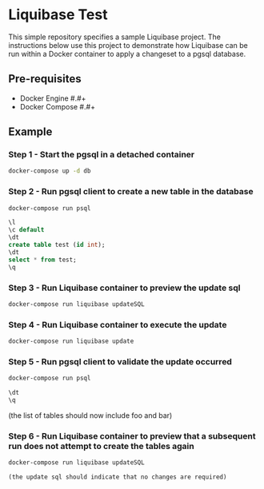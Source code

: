 # Liquibase Test

This simple repository specifies a sample Liquibase project. The instructions below
use this project to demonstrate how Liquibase can be run within a Docker container
to apply a changeset to a pgsql database.

## Pre-requisites
* Docker Engine #.#+
* Docker Compose #.#+

## Example
### Step 1 - Start the pgsql in a detached container

```bash
docker-compose up -d db
```

### Step 2 - Run pgsql client to create a new table in the database

```bash
docker-compose run psql  
```

```sql
\l
\c default
\dt
create table test (id int);
\dt
select * from test;
\q
```

### Step 3 - Run Liquibase container to preview the update sql
```bash
docker-compose run liquibase updateSQL
```

### Step 4 - Run Liquibase container to execute the update
```bash
docker-compose run liquibase update
```

### Step 5 - Run pgsql client to validate the update occurred
```bash
docker-compose run psql
```

```sql
\dt
\q
```
(the list of tables should now include foo and bar)

### Step 6 - Run Liquibase container to preview that a subsequent run does not attempt to create the tables again
```bash
docker-compose run liquibase updateSQL
```
    (the update sql should indicate that no changes are required)
